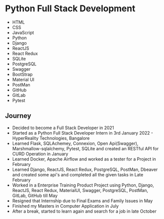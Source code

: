 # Python Full Stack Development

 - HTML
 - CSS
 - JavaScript
 - Python 
 - Django
 - ReactJS
 - React Redux
 - SQLite
 - PostgreSQL
 - Swagger
 - BootStrap
 - Material UI
 - PostMan
 - GitHub
 - GitLab
 - Pytest


## Journey

 - Decided to become a Full Stack Developer in 2021
 - Started as a Python Full Stack Developer Intern in 3rd January 2022 - HyperReality Technologies, Bangalore
 - Learned Flask, SQLAchemey, Connexion, Open Api(Swagger), Marshmallow-sqlalchemy, Pytest, SQLite and created an RESTful API for CURD Operation in January
 - Learned Docker, Apache Airflow and worked as a tester for a Project in February 
 - Learned Django, ReactJS, React Redux, PostgreSQL, PostMan, Dbeaver and created some api's and completed all the given tasks in Late February
 - Worked in a Enterprise Training Product Project using Python, Django, ReactJS, React Redux, MaterialUI, Swagger, PostgreSQL, PostMan, GitLab, GitHub till May 
 - Resigned that Internship due to Final Exams and Family Issues in May 
 - Finished my Masters in Computer Application in July
 - After a break, started to learn again and search for a job in late October

